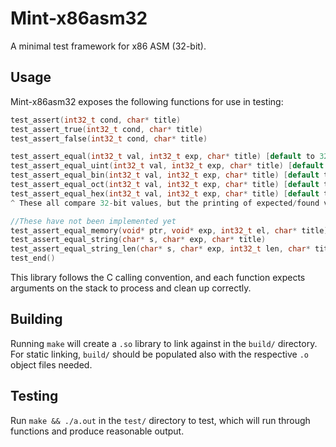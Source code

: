 # Mint-x86asm32
A minimal test framework for x86 ASM (32-bit).

## Usage
Mint-x86asm32 exposes the following functions for use in testing:
```c
test_assert(int32_t cond, char* title)
test_assert_true(int32_t cond, char* title)
test_assert_false(int32_t cond, char* title)

test_assert_equal(int32_t val, int32_t exp, char* title) [default to 32-bit]
test_assert_equal_uint(int32_t val, int32_t exp, char* title) [default to 32-bit]
test_assert_equal_bin(int32_t val, int32_t exp, char* title) [default to 32-bit]
test_assert_equal_oct(int32_t val, int32_t exp, char* title) [default to 32-bit]
test_assert_equal_hex(int32_t val, int32_t exp, char* title) [default to 32-bit]
^ These all compare 32-bit values, but the printing of expected/found values differ based on the function used

//These have not been implemented yet
test_assert_equal_memory(void* ptr, void* exp, int32_t el, char* title)
test_assert_equal_string(char* s, char* exp, char* title)
test_assert_equal_string_len(char* s, char* exp, int32_t len, char* title)
test_end()
```

This library follows the C calling convention, and each function expects arguments on the stack to process and clean up correctly.

## Building
Running `make` will create a `.so` library to link against in the `build/` directory. For static linking, `build/` should be populated also with the respective `.o` object files needed.

## Testing
Run `make && ./a.out` in the `test/` directory to test, which will run through functions and produce reasonable output.

